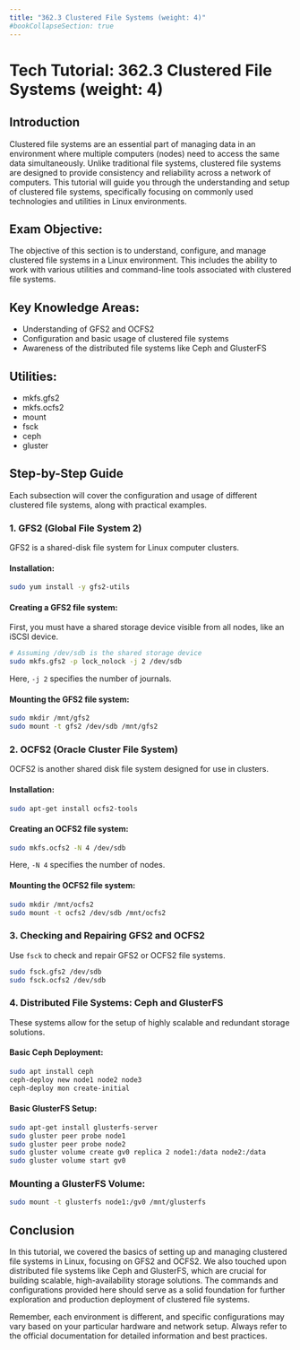 ```yaml
---
title: "362.3 Clustered File Systems (weight: 4)"
#bookCollapseSection: true
---
```


# Tech Tutorial: 362.3 Clustered File Systems (weight: 4)

## Introduction

Clustered file systems are an essential part of managing data in an environment where multiple computers (nodes) need to access the same data simultaneously. Unlike traditional file systems, clustered file systems are designed to provide consistency and reliability across a network of computers. This tutorial will guide you through the understanding and setup of clustered file systems, specifically focusing on commonly used technologies and utilities in Linux environments.

## Exam Objective:

The objective of this section is to understand, configure, and manage clustered file systems in a Linux environment. This includes the ability to work with various utilities and command-line tools associated with clustered file systems.

## Key Knowledge Areas:

- Understanding of GFS2 and OCFS2
- Configuration and basic usage of clustered file systems
- Awareness of the distributed file systems like Ceph and GlusterFS

## Utilities:

- mkfs.gfs2
- mkfs.ocfs2
- mount
- fsck
- ceph
- gluster

## Step-by-Step Guide

Each subsection will cover the configuration and usage of different clustered file systems, along with practical examples.

### 1. GFS2 (Global File System 2)

GFS2 is a shared-disk file system for Linux computer clusters.

#### Installation:

```bash
sudo yum install -y gfs2-utils
```

#### Creating a GFS2 file system:

First, you must have a shared storage device visible from all nodes, like an iSCSI device.

```bash
# Assuming /dev/sdb is the shared storage device
sudo mkfs.gfs2 -p lock_nolock -j 2 /dev/sdb
```

Here, `-j 2` specifies the number of journals.

#### Mounting the GFS2 file system:

```bash
sudo mkdir /mnt/gfs2
sudo mount -t gfs2 /dev/sdb /mnt/gfs2
```

### 2. OCFS2 (Oracle Cluster File System)

OCFS2 is another shared disk file system designed for use in clusters.

#### Installation:

```bash
sudo apt-get install ocfs2-tools
```

#### Creating an OCFS2 file system:

```bash
sudo mkfs.ocfs2 -N 4 /dev/sdb
```

Here, `-N 4` specifies the number of nodes.

#### Mounting the OCFS2 file system:

```bash
sudo mkdir /mnt/ocfs2
sudo mount -t ocfs2 /dev/sdb /mnt/ocfs2
```

### 3. Checking and Repairing GFS2 and OCFS2

Use `fsck` to check and repair GFS2 or OCFS2 file systems.

```bash
sudo fsck.gfs2 /dev/sdb
sudo fsck.ocfs2 /dev/sdb
```

### 4. Distributed File Systems: Ceph and GlusterFS

These systems allow for the setup of highly scalable and redundant storage solutions.

#### Basic Ceph Deployment:

```bash
sudo apt install ceph
ceph-deploy new node1 node2 node3
ceph-deploy mon create-initial
```

#### Basic GlusterFS Setup:

```bash
sudo apt-get install glusterfs-server
sudo gluster peer probe node1
sudo gluster peer probe node2
sudo gluster volume create gv0 replica 2 node1:/data node2:/data
sudo gluster volume start gv0
```

### Mounting a GlusterFS Volume:

```bash
sudo mount -t glusterfs node1:/gv0 /mnt/glusterfs
```

## Conclusion

In this tutorial, we covered the basics of setting up and managing clustered file systems in Linux, focusing on GFS2 and OCFS2. We also touched upon distributed file systems like Ceph and GlusterFS, which are crucial for building scalable, high-availability storage solutions. The commands and configurations provided here should serve as a solid foundation for further exploration and production deployment of clustered file systems.

Remember, each environment is different, and specific configurations may vary based on your particular hardware and network setup. Always refer to the official documentation for detailed information and best practices.